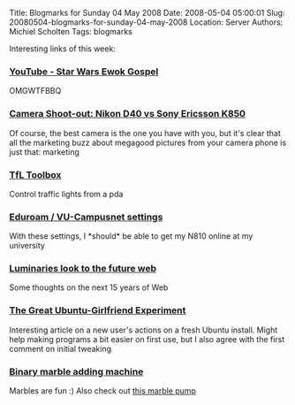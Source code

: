 Title: Blogmarks for Sunday 04 May 2008
Date: 2008-05-04 05:00:01
Slug: 20080504-blogmarks-for-sunday-04-may-2008
Location: Server
Authors: Michiel Scholten
Tags: blogmarks

<p>Interesting links of this week:</p>
<h3><a href="http://www.youtube.com/watch?v=F3XBwVp7Fjs">YouTube - Star Wars Ewok Gospel</a></h3>
<p>OMGWTFBBQ</p>
<h3><a href="http://blog.se-nse.net/reviews/camera-shoot-out-nikon-d40-vs-sony-ericsson-k850/">Camera Shoot-out: Nikon D40 vs Sony Ericsson K850</a></h3>
<p>Of course, the best camera is the one you have with you, but it's clear that all the marketing buzz about megagood pictures from your camera phone is just that: marketing</p>
<h3><a href="http://homepage.ntlworld.com/vangelderp/">TfL Toolbox</a></h3>
<p>Control traffic lights from a pda</p>
<h3><a href="http://www.gbar.dtu.dk/index.php/Eduroam">Eduroam / VU-Campusnet settings</a></h3>
<p>With these settings, I *should* be able to get my N810 online at my university</p>
<h3><a href="http://news.bbc.co.uk/2/hi/technology/7373717.stm">Luminaries look to the future web</a></h3>
<p>Some thoughts on the next 15 years of Web</p>
<h3><a href="http://contentconsumer.wordpress.com/2008/04/27/is-ubuntu-useable-enough-for-my-girlfriend/">The Great Ubuntu-Girlfriend Experiment</a></h3>
<p>Interesting article on a new user's actions on a fresh Ubuntu install. Might help making programs a bit easier on first use, but I also agree with the first comment on initial tweaking</p>
<h3><a href="http://woodgears.ca/marbleadd/index.html">Binary marble adding machine</a></h3>
<p>Marbles are fun :) Also check out <a href="http://www.sentex.net/~mwandel/marbles/pump.html">this marble pump</a></p>
